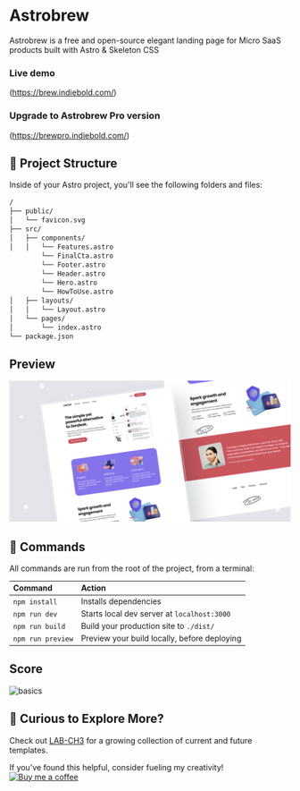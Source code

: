 # Astrobrew

Astrobrew is a free and open-source elegant landing page for Micro SaaS products built with Astro & Skeleton CSS

### Live demo
(https://brew.indiebold.com/)

### Upgrade to Astrobrew Pro version
(https://brewpro.indiebold.com/)


## 🚀 Project Structure

Inside of your Astro project, you'll see the following folders and files:

```
/
├── public/
│   └── favicon.svg
├── src/
│   ├── components/
│   │   └── Features.astro
        └── FinalCta.astro
        └── Footer.astro
        └── Header.astro
        └── Hero.astro
        └── HowToUse.astro
│   ├── layouts/
│   │   └── Layout.astro
│   └── pages/
│       └── index.astro
└── package.json
```

## Preview
![basics](./src/demo/brew-thumbnail.png)


## 🧞 Commands

All commands are run from the root of the project, from a terminal:

| Command                   | Action                                           |
| :------------------------ | :----------------------------------------------- |
| `npm install`             | Installs dependencies                            |
| `npm run dev`             | Starts local dev server at `localhost:3000`      |
| `npm run build`           | Build your production site to `./dist/`          |
| `npm run preview`         | Preview your build locally, before deploying     |


## Score
![basics](./src/demo/score.png)



## 👀 Curious to Explore More?

Check out [LAB-CH3](https://github.com/LaB-CH3) for a growing collection of current and future templates.

If you’ve found this helpful, consider fueling my creativity!  
[![Buy me a coffee](https://www.buymeacoffee.com/assets/img/custom_images/orange_img.png)](https://www.buymeacoffee.com/d2OuR1c)